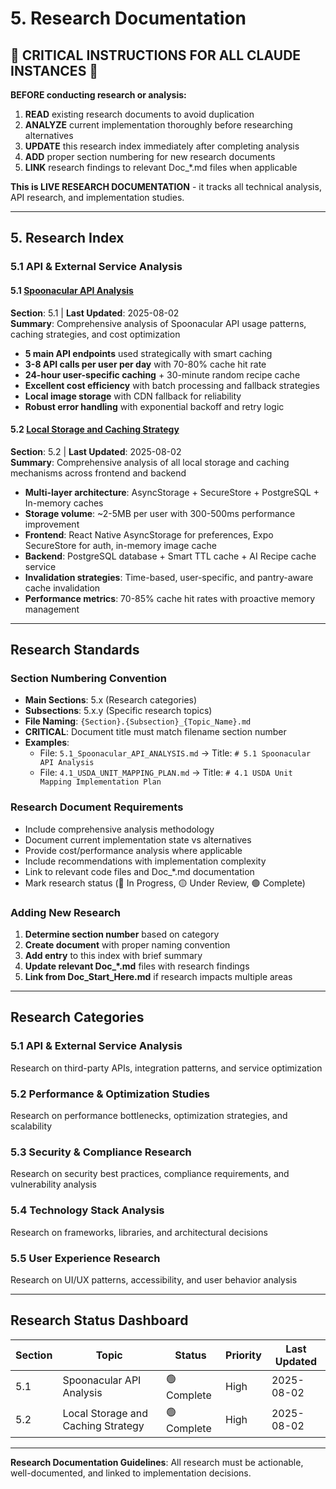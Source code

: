 # 5. Research Documentation

## 🚨 CRITICAL INSTRUCTIONS FOR ALL CLAUDE INSTANCES 🚨

**BEFORE conducting research or analysis:**
1. **READ** existing research documents to avoid duplication
2. **ANALYZE** current implementation thoroughly before researching alternatives
3. **UPDATE** this research index immediately after completing analysis
4. **ADD** proper section numbering for new research documents
5. **LINK** research findings to relevant Doc_*.md files when applicable

**This is LIVE RESEARCH DOCUMENTATION** - it tracks all technical analysis, API research, and implementation studies.

---

## 5. Research Index

### 5.1 API & External Service Analysis

#### 5.1 [Spoonacular API Analysis](./5.1_Spoonacular_API_ANALYSIS.md)
**Section**: 5.1 | **Last Updated**: 2025-08-02  
**Summary**: Comprehensive analysis of Spoonacular API usage patterns, caching strategies, and cost optimization
- **5 main API endpoints** used strategically with smart caching
- **3-8 API calls per user per day** with 70-80% cache hit rate
- **24-hour user-specific caching** + 30-minute random recipe cache
- **Excellent cost efficiency** with batch processing and fallback strategies
- **Local image storage** with CDN fallback for reliability
- **Robust error handling** with exponential backoff and retry logic

#### 5.2 [Local Storage and Caching Strategy](./5.2_Local_Storage_and_Caching_Strategy.md)
**Section**: 5.2 | **Last Updated**: 2025-08-02  
**Summary**: Comprehensive analysis of all local storage and caching mechanisms across frontend and backend
- **Multi-layer architecture**: AsyncStorage + SecureStore + PostgreSQL + In-memory caches
- **Storage volume**: ~2-5MB per user with 300-500ms performance improvement
- **Frontend**: React Native AsyncStorage for preferences, Expo SecureStore for auth, in-memory image cache
- **Backend**: PostgreSQL database + Smart TTL cache + AI Recipe cache service
- **Invalidation strategies**: Time-based, user-specific, and pantry-aware cache invalidation
- **Performance metrics**: 70-85% cache hit rates with proactive memory management
---

## Research Standards

### Section Numbering Convention
- **Main Sections**: 5.x (Research categories)
- **Subsections**: 5.x.y (Specific research topics)
- **File Naming**: `{Section}.{Subsection}_{Topic_Name}.md`
- **CRITICAL**: Document title must match filename section number
- **Examples**: 
  - File: `5.1_Spoonacular_API_ANALYSIS.md` → Title: `# 5.1 Spoonacular API Analysis`
  - File: `4.1_USDA_UNIT_MAPPING_PLAN.md` → Title: `# 4.1 USDA Unit Mapping Implementation Plan`

### Research Document Requirements
- Include comprehensive analysis methodology
- Document current implementation state vs alternatives
- Provide cost/performance analysis where applicable
- Include recommendations with implementation complexity
- Link to relevant code files and Doc_*.md documentation
- Mark research status (🔴 In Progress, 🟡 Under Review, 🟢 Complete)

### Adding New Research
1. **Determine section number** based on category
2. **Create document** with proper naming convention
3. **Add entry** to this index with brief summary
4. **Update relevant Doc_*.md** files with research findings
5. **Link from Doc_Start_Here.md** if research impacts multiple areas

---

## Research Categories

### 5.1 API & External Service Analysis
Research on third-party APIs, integration patterns, and service optimization

### 5.2 Performance & Optimization Studies
Research on performance bottlenecks, optimization strategies, and scalability

### 5.3 Security & Compliance Research  
Research on security best practices, compliance requirements, and vulnerability analysis

### 5.4 Technology Stack Analysis
Research on frameworks, libraries, and architectural decisions

### 5.5 User Experience Research
Research on UI/UX patterns, accessibility, and user behavior analysis

---

## Research Status Dashboard

| Section | Topic | Status | Priority | Last Updated |
|---------|-------|--------|----------|--------------|
| 5.1 | Spoonacular API Analysis | 🟢 Complete | High | 2025-08-02 |
| 5.2 | Local Storage and Caching Strategy | 🟢 Complete | High | 2025-08-02 |

---
**Research Documentation Guidelines**: All research must be actionable, well-documented, and linked to implementation decisions.

<!-- AUTO‑DOC‑MAINTAINER: Doc_Research -->
<!-- END -->